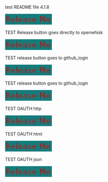 
test README file 4.1.8

[![Release](ReleaseButton.png)](https://openwhisk.eu-gb.bluemix.net/api/v1/web/nhardman%40uk.ibm.com_dev/default/returnredirect.http)


TEST Release button goes directly to openwhisk

[![Release](ReleaseButton.png)](https://openwhisk.eu-gb.bluemix.net/api/v1/web/nhardman%40uk.ibm.com_dev/default/devrequest.http)


TEST release button goes to github_login

[![Release](ReleaseButton.png)](https://openwhisk.eu-gb.bluemix.net/api/v1/web/nhardman%40uk.ibm.com_dev/default/github_login.http)

TEST release button goes to github_login

[![Release](ReleaseButton.png)](https://openwhisk.eu-gb.bluemix.net/api/v1/web/nhardman%40uk.ibm.com_dev/default/github_login.html)


TEST OAUTH http

[![Release](ReleaseButton.png)](https://github.com/login/oauth/authorize?client_id=7388f7b5ae2e8cce42c0&redirect_uri=https://openwhisk.eu-gb.bluemix.net/api/v1/web/nhardman%40uk.ibm.com_dev/default/devrequest.http&allow_signup=false&state=egt32gv)


TEST OAUTH html

[![Release](ReleaseButton.png)](https://github.com/login/oauth/authorize?client_id=7388f7b5ae2e8cce42c0&redirect_uri=https://openwhisk.eu-gb.bluemix.net/api/v1/web/nhardman%40uk.ibm.com_dev/default/devrequest.html&allow_signup=false&state=egt32gv)


TEST OAUTH json

[![Release](ReleaseButton.png)](https://github.com/login/oauth/authorize?client_id=7388f7b5ae2e8cce42c0&redirect_uri=https://openwhisk.eu-gb.bluemix.net/api/v1/web/nhardman%40uk.ibm.com_dev/default/devrequest.json&allow_signup=false&state=egt32gv)




